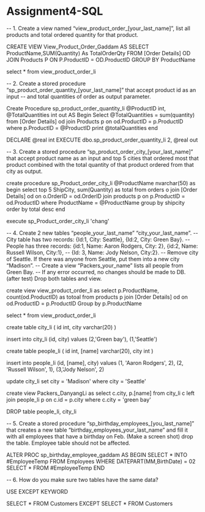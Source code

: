 # Assignment4-SQL


-- 1. Create a view named “view_product_order_[your_last_name]”, list all products and total ordered quantity for that product.

CREATE VIEW View_Product_Order_Gaddam
AS
SELECT ProductName,SUM(Quantity) As TotalOrderQty 
FROM [Order Details] OD JOIN Products P ON P.ProductID = OD.ProductID
GROUP BY ProductName


select * from view_product_order_li

-- 2. Create a stored procedure “sp_product_order_quantity_[your_last_name]” that accept product id as an input 
-- and total quantities of order as output parameter.


Create Procedure sp_product_order_quantity_li
@ProductID int,
@TotalQuantities int out
AS
Begin 
Select @TotalQuantities = sum(quantity) 
from [Order Details] od join Products p on od.ProductID = p.ProductID
where p.ProductID = @ProductID
print @totalQuantities
end

DECLARE @real int
EXECUTE dbo.sp_product_order_quantity_li 2, @real out




-- 3. Create a stored procedure “sp_product_order_city_[your_last_name]” that accept product name as an input and top 5 cities that ordered most that product combined with the total quantity of that product ordered from that city as output.


create procedure sp_Product_order_city_li 
@ProductName nvarchar(50)
as 
begin 
select top 5 ShipCity, sum(Quantity) as total
from orders o join [Order Details] od on o.OrderID = od.OrderID join products p on p.ProductID = od.ProductID
where ProductName = @ProductName
group by shipcity
order by total desc
end


execute sp_Product_order_city_li 'chang'


-- 4. Create 2 new tables “people_your_last_name” “city_your_last_name”. 
-- City table has two records: {Id:1, City: Seattle}, {Id:2, City: Green Bay}. 
-- People has three records: {id:1, Name: Aaron Rodgers, City: 2}, {id:2, Name: Russell Wilson, City:1}, 
-- {Id: 3, Name: Jody Nelson, City:2}. 
-- Remove city of Seattle. If there was anyone from Seattle, put them into a new city “Madison”. 
-- Create a view “Packers_your_name” lists all people from Green Bay. 
-- If any error occurred, no changes should be made to DB. (after test) Drop both tables and view.

create view view_product_order_li
as
select p.ProductName, count(od.ProductID) as totoal
from products p join [Order Details] od on od.ProductID = p.ProductID
Group by p.ProductName

select * from view_product_order_li

create table city_li
(
id int,
city varchar(20)
)


insert into city_li (id, city)
values (2,'Green bay'), (1,'Seattle')

create table people_li
(
id int,
[name] varchar(20),
city int
)

insert into people_li (id, [name], city)
values (1, 'Aaron Rodgers', 2), (2, 'Russell Wilson', 1), (3,'Jody Nelson', 2)


update city_li 
set city = 'Madison'
where city = 'Seattle'

create view Packers_DanyangLi
as
select c.city, p.[name]
from city_li c left join people_li p on c.id = p.city
where c.city = 'green bay'

DROP table people_li, city_li



-- 5. Create a stored procedure “sp_birthday_employees_[you_last_name]” that creates a new table “birthday_employees_your_last_name” and fill it with all employees that have a birthday on Feb. (Make a screen shot) drop the table. Employee table should not be affected.

ALTER PROC sp_birthday_employee_gaddam
AS
BEGIN
SELECT * INTO #EmployeeTemp
FROM Employees WHERE DATEPART(MM,BirthDate) = 02
SELECT * FROM #EmployeeTemp
END


-- 6. How do you make sure two tables have the same data?

USE EXCEPT KEYWORD

SELECT * FROM Customers
EXCEPT
SELECT * FROM Customers
